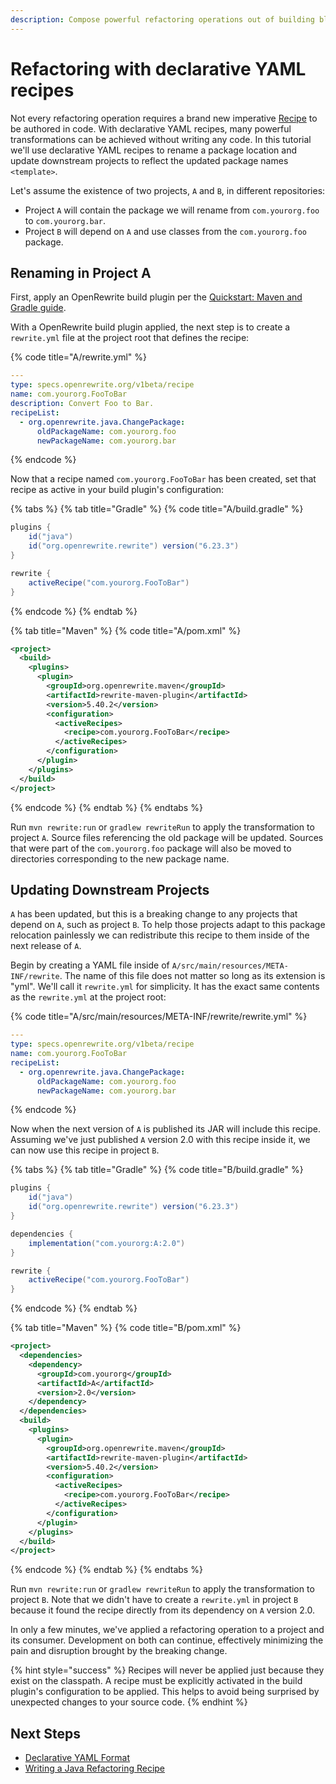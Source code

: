 ```yaml
---
description: Compose powerful refactoring operations out of building blocks
---
```


# Refactoring with declarative YAML recipes

Not every refactoring operation requires a brand new imperative [Recipe](../../concepts-and-explanations/recipes.md) to be authored in code. With declarative YAML recipes, many powerful transformations can be achieved without writing any code. In this tutorial we'll use declarative YAML recipes to rename a package location and update downstream projects to reflect the updated package names `<template>`.

Let's assume the existence of two projects, `A` and `B`, in different repositories:

* Project `A` will contain the package we will rename from `com.yourorg.foo` to `com.yourorg.bar`.
* Project `B` will depend on `A` and use classes from the `com.yourorg.foo` package.

## Renaming in Project A

First, apply an OpenRewrite build plugin per the [Quickstart: Maven and Gradle guide](../getting-started.md).

With a OpenRewrite build plugin applied, the next step is to create a `rewrite.yml` file at the project root that defines the recipe:

{% code title="A/rewrite.yml" %}
```yaml
---
type: specs.openrewrite.org/v1beta/recipe
name: com.yourorg.FooToBar
description: Convert Foo to Bar.
recipeList:
  - org.openrewrite.java.ChangePackage:
      oldPackageName: com.yourorg.foo
      newPackageName: com.yourorg.bar
```
{% endcode %}

Now that a recipe named `com.yourorg.FooToBar` has been created, set that recipe as active in your build plugin's configuration:

{% tabs %}
{% tab title="Gradle" %}
{% code title="A/build.gradle" %}
```groovy
plugins {
    id("java")
    id("org.openrewrite.rewrite") version("6.23.3")
}

rewrite {
    activeRecipe("com.yourorg.FooToBar")
}
```
{% endcode %}
{% endtab %}

{% tab title="Maven" %}
{% code title="A/pom.xml" %}
```xml
<project>
  <build>
    <plugins>
      <plugin>
        <groupId>org.openrewrite.maven</groupId>
        <artifactId>rewrite-maven-plugin</artifactId>
        <version>5.40.2</version>
        <configuration>
          <activeRecipes>
            <recipe>com.yourorg.FooToBar</recipe>
          </activeRecipes>
        </configuration>
      </plugin>
    </plugins>
  </build>
</project>
```
{% endcode %}
{% endtab %}
{% endtabs %}

Run `mvn rewrite:run` or `gradlew rewriteRun` to apply the transformation to project `A`. Source files referencing the old package will be updated. Sources that were part of the `com.yourorg.foo` package will also be moved to directories corresponding to the new package name.

## Updating Downstream Projects

`A` has been updated, but this is a breaking change to any projects that depend on `A`, such as project `B`. To help those projects adapt to this package relocation painlessly we can redistribute this recipe to them inside of the next release of `A`.

Begin by creating a YAML file inside of `A/src/main/resources/META-INF/rewrite`. The name of this file does not matter so long as its extension is "yml". We'll call it `rewrite.yml` for simplicity. It has the exact same contents as the `rewrite.yml` at the project root:

{% code title="A/src/main/resources/META-INF/rewrite/rewrite.yml" %}
```yaml
---
type: specs.openrewrite.org/v1beta/recipe
name: com.yourorg.FooToBar
recipeList:
  - org.openrewrite.java.ChangePackage:
      oldPackageName: com.yourorg.foo
      newPackageName: com.yourorg.bar
```
{% endcode %}

Now when the next version of `A` is published its JAR will include this recipe. Assuming we've just published `A` version 2.0 with this recipe inside it, we can now use this recipe in project `B`.

{% tabs %}
{% tab title="Gradle" %}
{% code title="B/build.gradle" %}
```groovy
plugins {
    id("java")
    id("org.openrewrite.rewrite") version("6.23.3")
}

dependencies {
    implementation("com.yourorg:A:2.0")
}

rewrite {
    activeRecipe("com.yourorg.FooToBar")
}
```
{% endcode %}
{% endtab %}

{% tab title="Maven" %}
{% code title="B/pom.xml" %}
```xml
<project>
  <dependencies>
    <dependency>
      <groupId>com.yourorg</groupId>
      <artifactId>A</artifactId>
      <version>2.0</version>
    </dependency>
  </dependencies>
  <build>
    <plugins>
      <plugin>
        <groupId>org.openrewrite.maven</groupId>
        <artifactId>rewrite-maven-plugin</artifactId>
        <version>5.40.2</version>
        <configuration>
          <activeRecipes>
            <recipe>com.yourorg.FooToBar</recipe>
          </activeRecipes>
        </configuration>
      </plugin>
    </plugins>
  </build>
</project>
```
{% endcode %}
{% endtab %}
{% endtabs %}

Run `mvn rewrite:run` or `gradlew rewriteRun` to apply the transformation to project `B`. Note that we didn't have to create a `rewrite.yml` in project `B` because it found the recipe directly from its dependency on `A` version 2.0.

In only a few minutes, we've applied a refactoring operation to a project and its consumer. Development on both can continue, effectively minimizing the pain and disruption brought by the breaking change.

{% hint style="success" %}
Recipes will never be applied just because they exist on the classpath. A recipe must be explicitly activated in the build plugin's configuration to be applied. This helps to avoid being surprised by unexpected changes to your source code.
{% endhint %}

## Next Steps

* [Declarative YAML Format](/reference/yaml-format-reference.md)
* [Writing a Java Refactoring Recipe](../../authoring-recipes/writing-a-java-refactoring-recipe.md)
